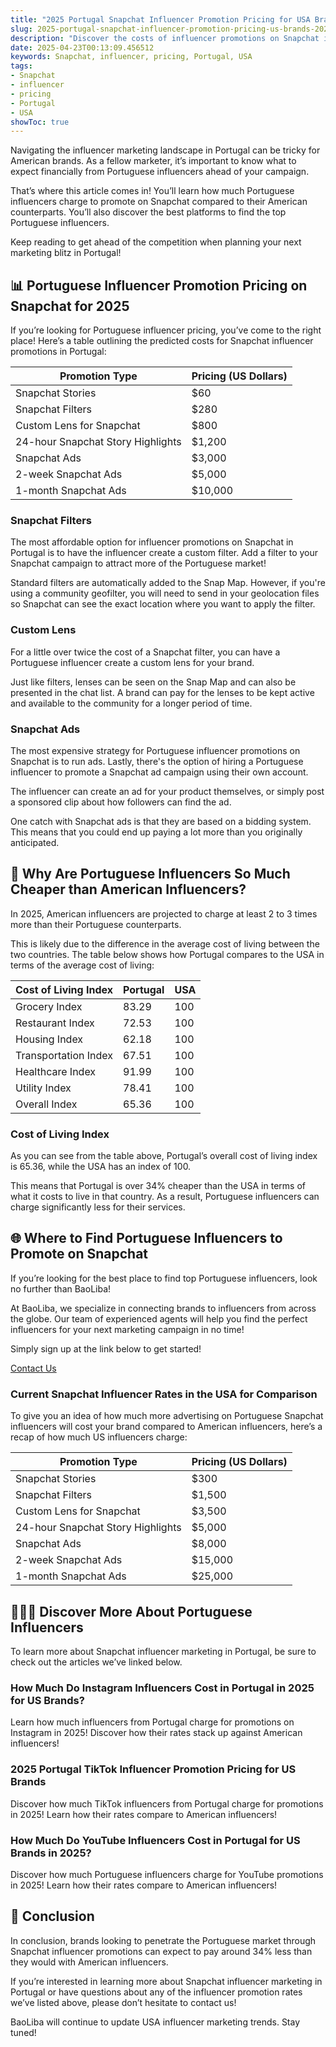 ```yaml
---
title: "2025 Portugal Snapchat Influencer Promotion Pricing for USA Brands"
slug: 2025-portugal-snapchat-influencer-promotion-pricing-us-brands-2025-04-23
description: "Discover the costs of influencer promotions on Snapchat in Portugal, and how they compare to American influencers! Find out why Portuguese influencers charge so much less than American ones!"
date: 2025-04-23T00:13:09.456512
keywords: Snapchat, influencer, pricing, Portugal, USA
tags:
- Snapchat
- influencer
- pricing
- Portugal
- USA
showToc: true
---
```


Navigating the influencer marketing landscape in Portugal can be tricky for American brands. As a fellow marketer, it’s important to know what to expect financially from Portuguese influencers ahead of your campaign. 

That’s where this article comes in! You’ll learn how much Portuguese influencers charge to promote on Snapchat compared to their American counterparts. You’ll also discover the best platforms to find the top Portuguese influencers. 

Keep reading to get ahead of the competition when planning your next marketing blitz in Portugal!


## 📊 Portuguese Influencer Promotion Pricing on Snapchat for 2025

If you’re looking for Portuguese influencer pricing, you’ve come to the right place! Here’s a table outlining the predicted costs for Snapchat influencer promotions in Portugal:



| Promotion Type                     | Pricing (US Dollars)    | 
| -----------------------------------| ----------------------- |
| Snapchat Stories                   | $60                     |
| Snapchat Filters                   | $280                    |
| Custom Lens for Snapchat           | $800                    |
| 24-hour Snapchat Story Highlights  | $1,200                  |
| Snapchat Ads                       | $3,000                  |
| 2-week Snapchat Ads                | $5,000                  |
| 1-month Snapchat Ads               | $10,000                 | 


### Snapchat Filters

The most affordable option for influencer promotions on Snapchat in Portugal is to have the influencer create a custom filter. Add a filter to your Snapchat campaign to attract more of the Portuguese market! 

Standard filters are automatically added to the Snap Map. However, if you're using a community geofilter, you will need to send in your geolocation files so Snapchat can see the exact location where you want to apply the filter.

### Custom Lens

For a little over twice the cost of a Snapchat filter, you can have a Portuguese influencer create a custom lens for your brand. 

Just like filters, lenses can be seen on the Snap Map and can also be presented in the chat list. A brand can pay for the lenses to be kept active and available to the community for a longer period of time.

### Snapchat Ads

The most expensive strategy for Portuguese influencer promotions on Snapchat is to run ads. Lastly, there's the option of hiring a Portuguese influencer to promote a Snapchat ad campaign using their own account. 

The influencer can create an ad for your product themselves, or simply post a sponsored clip about how followers can find the ad. 

One catch with Snapchat ads is that they are based on a bidding system. This means that you could end up paying a lot more than you originally anticipated. 


## 🤔 Why Are Portuguese Influencers So Much Cheaper than American Influencers?

In 2025, American influencers are projected to charge at least 2 to 3 times more than their Portuguese counterparts. 

This is likely due to the difference in the average cost of living between the two countries. The table below shows how Portugal compares to the USA in terms of the average cost of living:



|  Cost of Living Index     |  Portugal |  USA     |  
| -------------------------| -------- | ------- |   
|  Grocery Index           |  83.29   |  100    |
|  Restaurant Index        |  72.53   |  100    |
|  Housing Index           |  62.18   |  100    |
|  Transportation Index    |  67.51   |  100    |
|  Healthcare Index        |  91.99   |  100    |
|  Utility Index           |  78.41   |  100    |
|  Overall Index           |  65.36   |  100    |  


### Cost of Living Index

As you can see from the table above, Portugal’s overall cost of living index is 65.36, while the USA has an index of 100. 

This means that Portugal is over 34% cheaper than the USA in terms of what it costs to live in that country. As a result, Portuguese influencers can charge significantly less for their services.


## 🌐 Where to Find Portuguese Influencers to Promote on Snapchat

If you’re looking for the best place to find top Portuguese influencers, look no further than BaoLiba! 

At BaoLiba, we specialize in connecting brands to influencers from across the globe. Our team of experienced agents will help you find the perfect influencers for your next marketing campaign in no time! 

Simply sign up at the link below to get started! 


[Contact Us](https://baoliba.com/contact)


### Current Snapchat Influencer Rates in the USA for Comparison

To give you an idea of how much more advertising on Portuguese Snapchat influencers will cost your brand compared to American influencers, here’s a recap of how much US influencers charge:


| Promotion Type                     | Pricing (US Dollars)    | 
| -----------------------------------| ----------------------- |
| Snapchat Stories                   | $300                    |
| Snapchat Filters                   | $1,500                  |
| Custom Lens for Snapchat           | $3,500                  |
| 24-hour Snapchat Story Highlights  | $5,000                  |
| Snapchat Ads                       | $8,000                  |
| 2-week Snapchat Ads                | $15,000                 |
| 1-month Snapchat Ads               | $25,000                 | 



## 🧑‍🤝‍🧑 Discover More About Portuguese Influencers 

To learn more about Snapchat influencer marketing in Portugal, be sure to check out the articles we’ve linked below. 


### How Much Do Instagram Influencers Cost in Portugal in 2025 for US Brands?

Learn how much influencers from Portugal charge for promotions on Instagram in 2025! Discover how their rates stack up against American influencers! 


### 2025 Portugal TikTok Influencer Promotion Pricing for US Brands

Discover how much TikTok influencers from Portugal charge for promotions in 2025! Learn how their rates compare to American influencers! 


### How Much Do YouTube Influencers Cost in Portugal for US Brands in 2025?

Discover how much Portuguese influencers charge for YouTube promotions in 2025! Learn how their rates compare to American influencers! 



## 🌟 Conclusion

In conclusion, brands looking to penetrate the Portuguese market through Snapchat influencer promotions can expect to pay around 34% less than they would with American influencers. 

If you’re interested in learning more about Snapchat influencer marketing in Portugal or have questions about any of the influencer promotion rates we’ve listed above, please don’t hesitate to contact us!   

BaoLiba will continue to update USA influencer marketing trends. Stay tuned!